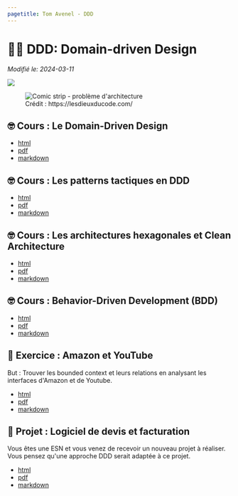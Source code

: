 ```yaml
---
pagetitle: Tom Avenel - DDD
---
```


# 🧑‍💼 DDD: Domain-driven Design

_Modifié le: 2024-03-11_

![](/resources/images/cover/ddd.jpg)

<figure>
    <img src="https://lesdieuxducode.com/images/blog/rachidabiechehmidouche@expaceocom/Capture__.PNG" alt="Comic strip - problème d'architecture" />
    <figcaption>Crédit : https://lesdieuxducode.com/</figcaption>
</figure>

## 🤓 Cours : Le Domain-Driven Design

- [html](/cours/ddd/ddd-cours.html)
- [pdf](/cours/ddd/ddd-cours.pdf)
- [markdown](/cours/ddd/ddd-cours.md)

## 🤓 Cours : Les patterns tactiques en DDD

- [html](/cours/ddd/ddd-tactiques.html)
- [pdf](/cours/ddd/ddd-tactiques.pdf)
- [markdown](/cours/ddd/ddd-tactiques.md)

## 🤓 Cours : Les architectures hexagonales et Clean Architecture

- [html](/cours/archi/hexagonal.html)
- [pdf](/cours/archi/hexagonal.pdf)
- [markdown](/cours/archi/hexagonal.md)

## 🤓 Cours : Behavior-Driven Development (BDD)

- [html](/cours/tests/methodo/cours-bdd.html)
- [pdf](/cours/tests/methodo/cours-bdd.pdf)
- [markdown](/cours/tests/methodo/cours-bdd.md)

## 📝 Exercice : Amazon et YouTube

But : Trouver les bounded context et leurs relations en analysant les interfaces d'Amazon et de Youtube.

- [html](/cours/ddd/ddd-exo.html)
- [pdf](/cours/ddd/ddd-exo.pdf)
- [markdown](/cours/ddd/ddd-exo.md)

## 📌 Projet : Logiciel de devis et facturation

Vous êtes une ESN et vous venez de recevoir un nouveau projet à réaliser. Vous pensez qu'une approche DDD serait adaptée à ce projet.

- [html](/cours/ddd/ddd-projet.html)
- [pdf](/cours/ddd/ddd-projet.pdf)
- [markdown](/cours/ddd/ddd-projet.md)

